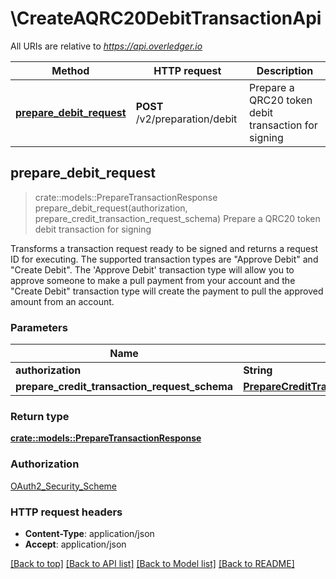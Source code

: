 # \CreateAQRC20DebitTransactionApi

All URIs are relative to *https://api.overledger.io*

Method | HTTP request | Description
------------- | ------------- | -------------
[**prepare_debit_request**](CreateAQRC20DebitTransactionApi.md#prepare_debit_request) | **POST** /v2/preparation/debit | Prepare a QRC20 token debit transaction for signing



## prepare_debit_request

> crate::models::PrepareTransactionResponse prepare_debit_request(authorization, prepare_credit_transaction_request_schema)
Prepare a QRC20 token debit transaction for signing

Transforms a transaction request ready to be signed and returns a request ID for executing. The supported transaction types are \"Approve Debit\" and \"Create Debit\". The 'Approve Debit' transaction type will allow you to approve someone to make a pull payment from your account and the \"Create Debit\" transaction type will create the payment to pull the approved amount from an account.

### Parameters


Name | Type | Description  | Required | Notes
------------- | ------------- | ------------- | ------------- | -------------
**authorization** | **String** |  | [required] |
**prepare_credit_transaction_request_schema** | [**PrepareCreditTransactionRequestSchema**](PrepareCreditTransactionRequestSchema.md) |  | [required] |

### Return type

[**crate::models::PrepareTransactionResponse**](PrepareTransactionResponse.md)

### Authorization

[OAuth2_Security_Scheme](../README.md#OAuth2_Security_Scheme)

### HTTP request headers

- **Content-Type**: application/json
- **Accept**: application/json

[[Back to top]](#) [[Back to API list]](../README.md#documentation-for-api-endpoints) [[Back to Model list]](../README.md#documentation-for-models) [[Back to README]](../README.md)

